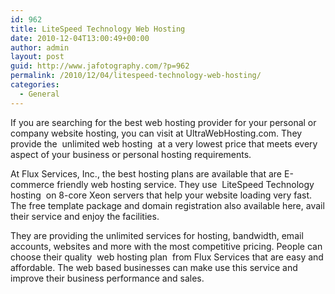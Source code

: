 ```yaml
---
id: 962
title: LiteSpeed Technology Web Hosting
date: 2010-12-04T13:00:49+00:00
author: admin
layout: post
guid: http://www.jafotography.com/?p=962
permalink: /2010/12/04/litespeed-technology-web-hosting/
categories:
  - General
---
```

If you are searching for the best web hosting provider for your personal or company website hosting, you can visit at UltraWebHosting.com. They provide the &nbsp;unlimited web hosting&nbsp; at a very lowest price that meets every aspect of your business or personal hosting requirements.

At Flux Services, Inc., the best hosting plans are available that are E-commerce friendly web hosting service. They use &nbsp;LiteSpeed Technology hosting&nbsp; on 8-core Xeon servers that help your website loading very fast. The free template package and domain registration also available here, avail their service and enjoy the facilities.

They are providing the unlimited services for hosting, bandwidth, email accounts, websites and more with the most competitive pricing. People can choose their quality &nbsp;web hosting plan&nbsp; from Flux Services that are easy and affordable. The web based businesses can make use this service and improve their business performance and sales.